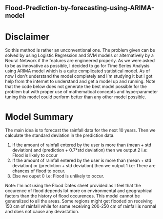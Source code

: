 ## Flood-Prediction-by-forecasting-using-ARIMA-model

# Disclaimer
So this method is rather an unconventional one. The problem given can be solved by using Logistic Regression and SVM models or alternatively by a Neural Network if the features are engineered properly. As we were asked to be as innovative as possible, I decided to go for Time Series Analysis using ARIMA model which is a quite complicated statistical model. As of now I don't understand the model completely and I'm studying it but i got help from the internet to understand and get a model up and running. Note that the code below does not generate the best model possible for the problem but with proper use of mathematical concepts and hyperparameter tuning this model could perform better than any other model possible.

# Model Summary
The main idea is to forecast the rainfall data for the next 10 years.
Then we calculate the standard deviation in the prediction data.
1. If the amount of rainfall entered by the user is more than (mean + std deviation) and (prediction + 0.7*std deviation) then we output 2 i.e: Flood is likely to occur
2. If the amount of rainfall entered by the user is more than (mean + std deviation) or (prediction + std deviation) then we output 1 i.e: There are chances of flood to occur.
3. Else we ouput 0 i.e: Flood is unlikely to occur.

Note: I'm not using the Flood Dates sheet provided as I feel that the occurence of flood depends lot more on environmental and geographical factors than the history of flood occurences. This model cannot be generalized to all the areas. Some regions might get flooded on receiving 150 cm of rainfall while for some receiving 200-250 cm of rainfall is normal and does not cause any devastation.
